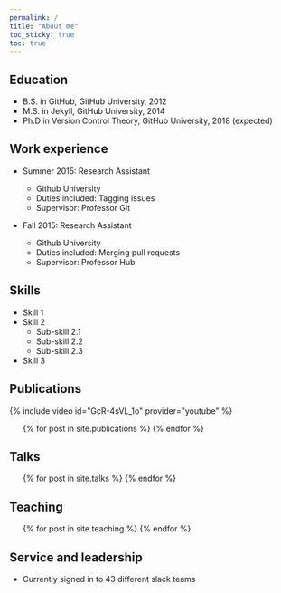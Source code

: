 ```yaml
---
permalink: /
title: "About me"
toc_sticky: true
toc: true
---
```


## Education

* B.S. in GitHub, GitHub University, 2012
* M.S. in Jekyll, GitHub University, 2014
* Ph.D in Version Control Theory, GitHub University, 2018 (expected)

## Work experience

* Summer 2015: Research Assistant
  * Github University
  * Duties included: Tagging issues
  * Supervisor: Professor Git

* Fall 2015: Research Assistant
  * Github University
  * Duties included: Merging pull requests
  * Supervisor: Professor Hub
  
## Skills

* Skill 1
* Skill 2
  * Sub-skill 2.1
  * Sub-skill 2.2
  * Sub-skill 2.3
* Skill 3

## Publications

{% include video id="GcR-4sVL_1o" provider="youtube" %}

  <ul>{% for post in site.publications %}
  {% endfor %}</ul>
  
## Talks

  <ul>{% for post in site.talks %}
  {% endfor %}</ul>
  
## Teaching

  <ul>{% for post in site.teaching %}
  {% endfor %}</ul>
  
## Service and leadership

* Currently signed in to 43 different slack teams
